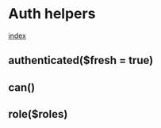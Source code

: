 # Auth helpers

[index](../index.md)

## authenticated($fresh = true)
> 

## can()
>

## role($roles)
>
